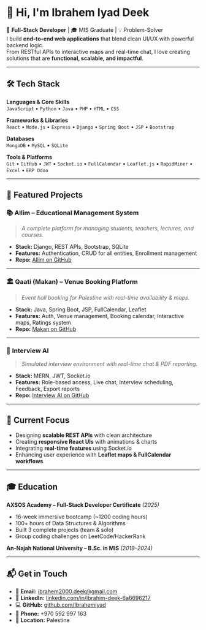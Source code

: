 # 👋 Hi, I'm Ibrahem Iyad Deek  

🚀 **Full-Stack Developer** | 🎓 MIS Graduate | 💡 Problem-Solver  
I build **end-to-end web applications** that blend clean UI/UX with powerful backend logic.  
From RESTful APIs to interactive maps and real-time chat, I love creating solutions that are **functional, scalable, and impactful**.  

---

## 🛠 Tech Stack

**Languages & Core Skills**  
`JavaScript` • `Python` • `Java` • `PHP` • `HTML` • `CSS`  

**Frameworks & Libraries**  
`React` • `Node.js` • `Express` • `Django` • `Spring Boot` • `JSP` • `Bootstrap`  

**Databases**  
`MongoDB` • `MySQL` • `SQLite`  

**Tools & Platforms**  
`Git` • `GitHub` • `JWT` • `Socket.io` • `FullCalendar` • `Leaflet.js` • `RapidMiner` • `Excel` • `ERP Odoo`  

---

## 💼 Featured Projects

### 📚 **Allim – Educational Management System**
> *A complete platform for managing students, teachers, lectures, and courses.*
- **Stack:** Django, REST APIs, Bootstrap, SQLite  
- **Features:** Authentication, CRUD for all entities, Enrollment management  
- **Repo:** [Allim on GitHub](https://github.com/AbdallahFrehat99/Allim)

---

### 🏛 **Qaati (Makan) – Venue Booking Platform**
> *Event hall booking for Palestine with real-time availability & maps.*
- **Stack:** Java, Spring Boot, JSP, FullCalendar, Leaflet  
- **Features:** Auth, Venue management, Booking calendar, Interactive maps, Ratings system  
- **Repo:** [Makan on GitHub](https://github.com/MKhaseeb/Makan)

---

### 🤖 **Interview AI**
> *Simulated interview environment with real-time chat & PDF reporting.*
- **Stack:** MERN, JWT, Socket.io  
- **Features:** Role-based access, Live chat, Interview scheduling, Feedback, Export reports  
- **Repo:** [Interview AI on GitHub](https://github.com/BasheerShalabi/Mern_Final_Project)

---

## 🎯 Current Focus
- Designing **scalable REST APIs** with clean architecture  
- Creating **responsive React UIs** with animations & charts  
- Integrating **real-time features** using Socket.io  
- Enhancing user experience with **Leaflet maps & FullCalendar workflows**  

---

## 🎓 Education

**AXSOS Academy – Full-Stack Developer Certificate** *(2025)*  
- 16-week immersive bootcamp (~1200 coding hours)  
- 100+ hours of Data Structures & Algorithms  
- Built 3 complete projects (team & solo)  
- Group coding challenges on LeetCode/HackerRank  

**An-Najah National University – B.Sc. in MIS** *(2019–2024)*  

---

## 📬 Get in Touch
- 📧 **Email:** ibrahem2000.deek@gmail.com  
- 💼 **LinkedIn:** [linkedin.com/in/ibrahim-deek-6a6696217](https://www.linkedin.com/in/ibrahim-deek-6a6696217/)  
- 💻 **GitHub:** [github.com/Ibrahemiyad](https://github.com/Ibrahemiyad)  
- 📱 **Phone:** +970 592 997 163  
- 📍 **Location:** Palestine  
